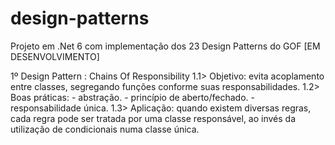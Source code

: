 # design-patterns
Projeto em .Net 6 com implementação dos 23 Design Patterns do GOF [EM DESENVOLVIMENTO]

1º Design Pattern : Chains Of Responsibility
	1.1> Objetivo: evita acoplamento entre classes, segregando funções conforme suas responsabilidades.
	1.2> Boas práticas:
		- abstração.
		- princípio de aberto/fechado.
		- responsabilidade única.
	1.3> Aplicação: quando existem diversas regras, cada regra pode ser tratada por uma classe responsável, ao invés da utilização de condicionais numa classe única.